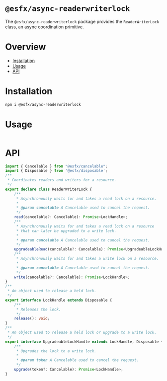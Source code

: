 # `@esfx/async-readerwriterlock`

The `@esfx/async-readerwriterlock` package provides the `ReaderWriterLock` class, an async coordination primitive.

# Overview

* [Installation](#installation)
* [Usage](#usage)
* [API](#api)

# Installation

```sh
npm i @esfx/async-readerwriterlock
```

# Usage

```ts
```

# API

```ts
import { Cancelable } from "@esfx/cancelable";
import { Disposable } from '@esfx/disposable';
/**
 * Coordinates readers and writers for a resource.
 */
export declare class ReaderWriterLock {
    /**
     * Asynchronously waits for and takes a read lock on a resource.
     *
     * @param cancelable A Cancelable used to cancel the request.
     */
    read(cancelable?: Cancelable): Promise<LockHandle>;
    /**
     * Asynchronously waits for and takes a read lock on a resource
     * that can later be upgraded to a write lock.
     *
     * @param cancelable A Cancelable used to cancel the request.
     */
    upgradeableRead(cancelable?: Cancelable): Promise<UpgradeableLockHandle>;
    /**
     * Asynchronously waits for and takes a write lock on a resource.
     *
     * @param cancelable A Cancelable used to cancel the request.
     */
    write(cancelable?: Cancelable): Promise<LockHandle>;
}
/**
 * An object used to release a held lock.
 */
export interface LockHandle extends Disposable {
    /**
     * Releases the lock.
     */
    release(): void;
}
/**
 * An object used to release a held lock or upgrade to a write lock.
 */
export interface UpgradeableLockHandle extends LockHandle, Disposable {
    /**
     * Upgrades the lock to a write lock.
     *
     * @param token A Cancelable used to cancel the request.
     */
    upgrade(token?: Cancelable): Promise<LockHandle>;
}
```
